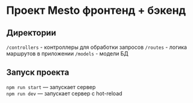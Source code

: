 # Проект Mesto фронтенд + бэкенд

## Директории

`/controllers` - контроллеры для обработки запросов
`/routes` - логика маршрутов в приложении
`/models` - модели БД 
  
## Запуск проекта

`npm run start` — запускает сервер   
`npm run dev` — запускает сервер с hot-reload
